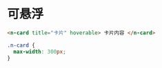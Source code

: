 # 可悬浮

```html
<n-card title="卡片" hoverable> 卡片内容 </n-card>
```

```css
.n-card {
  max-width: 300px;
}
```
